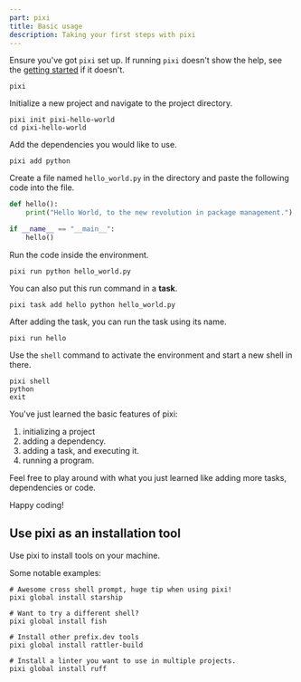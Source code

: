 ```yaml
---
part: pixi
title: Basic usage
description: Taking your first steps with pixi
---
```

Ensure you've got `pixi` set up. If running `pixi` doesn't show the help, see the [getting started](../index.md) if it doesn't.

```shell
pixi
```

Initialize a new project and navigate to the project directory.

```shell
pixi init pixi-hello-world
cd pixi-hello-world
```

Add the dependencies you would like to use.

```shell
pixi add python
```

Create a file named `hello_world.py` in the directory and paste the following code into the file.

```py title="hello_world.py"
def hello():
    print("Hello World, to the new revolution in package management.")

if __name__ == "__main__":
    hello()
```

Run the code inside the environment.

```shell
pixi run python hello_world.py
```

You can also put this run command in a **task**.

```shell
pixi task add hello python hello_world.py
```

After adding the task, you can run the task using its name.

```shell
pixi run hello
```

Use the `shell` command to activate the environment and start a new shell in there.

```shell
pixi shell
python
exit
```

You've just learned the basic features of pixi:

1. initializing a project
2. adding a dependency.
2. adding a task, and executing it.
3. running a program.

Feel free to play around with what you just learned like adding more tasks, dependencies or code.

Happy coding!

## Use pixi as an installation tool

Use pixi to install tools on your machine.

Some notable examples:

```shell
# Awesome cross shell prompt, huge tip when using pixi!
pixi global install starship

# Want to try a different shell?
pixi global install fish

# Install other prefix.dev tools
pixi global install rattler-build

# Install a linter you want to use in multiple projects.
pixi global install ruff
```
